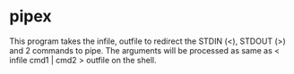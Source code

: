 # pipex
This program takes the infile, outfile to redirect the STDIN (<), STDOUT (>) and 2 commands to pipe. The arguments will be processed as same as < infile cmd1 | cmd2 > outfile on the shell.
